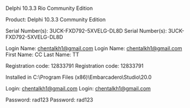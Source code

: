 #

Delphi 10.3.3 Rio Community Edition

Product: Delphi 10.3.3 Community Edition

Serial Number(s): 3UCK-FXD792-5XVELG-DL8D
Serial Number(s): 3UCK-FXD792-5XVELG-DL8D

Login Name: chentalkh1@gmail.com
Login Name: chentalkh1@gmail.com
First Name: CC
Last Name: TT

Registration code: 12833791
Registration code: 12833791

Installed in C:\Program Files (x86)\Embarcadero\Studio\20.0


Login: chentalkh1@gmail.com
Login: chentalkh1@gmail.com

Password: rad123
Password: rad123


